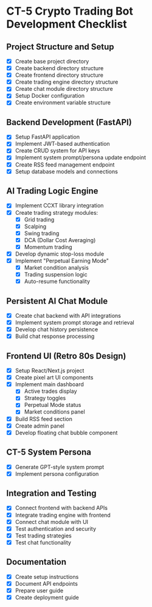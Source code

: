 # CT-5 Crypto Trading Bot Development Checklist

## Project Structure and Setup
- [x] Create base project directory
- [x] Create backend directory structure
- [x] Create frontend directory structure
- [x] Create trading engine directory structure
- [x] Create chat module directory structure
- [x] Setup Docker configuration
- [x] Create environment variable structure

## Backend Development (FastAPI)
- [x] Setup FastAPI application
- [x] Implement JWT-based authentication
- [x] Create CRUD system for API keys
- [x] Implement system prompt/persona update endpoint
- [x] Create RSS feed management endpoint
- [x] Setup database models and connections

## AI Trading Logic Engine
- [x] Implement CCXT library integration
- [x] Create trading strategy modules:
  - [x] Grid trading
  - [x] Scalping
  - [x] Swing trading
  - [x] DCA (Dollar Cost Averaging)
  - [x] Momentum trading
- [x] Develop dynamic stop-loss module
- [x] Implement "Perpetual Earning Mode"
  - [x] Market condition analysis
  - [x] Trading suspension logic
  - [x] Auto-resume functionality

## Persistent AI Chat Module
- [x] Create chat backend with API integrations
- [x] Implement system prompt storage and retrieval
- [x] Develop chat history persistence
- [x] Build chat response processing

## Frontend UI (Retro 80s Design)
- [x] Setup React/Next.js project
- [x] Create pixel art UI components
- [x] Implement main dashboard
  - [x] Active trades display
  - [x] Strategy toggles
  - [x] Perpetual Mode status
  - [x] Market conditions panel
- [x] Build RSS feed section
- [x] Create admin panel
- [x] Develop floating chat bubble component

## CT-5 System Persona
- [x] Generate GPT-style system prompt
- [x] Implement persona configuration

## Integration and Testing
- [x] Connect frontend with backend APIs
- [x] Integrate trading engine with frontend
- [x] Connect chat module with UI
- [x] Test authentication and security
- [x] Test trading strategies
- [x] Test chat functionality

## Documentation
- [x] Create setup instructions
- [x] Document API endpoints
- [x] Prepare user guide
- [x] Create deployment guide
